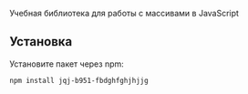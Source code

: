Учебная библиотека для работы с массивами в JavaScript

## Установка

Установите пакет через npm:

```bash
npm install jqj-b951-fbdghfghjhjjg